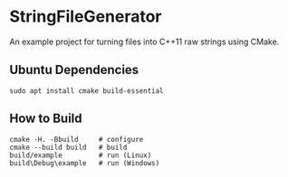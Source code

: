 # StringFileGenerator

An example project for turning files into C++11 raw strings using CMake.

## Ubuntu Dependencies

    sudo apt install cmake build-essential

## How to Build

    cmake -H. -Bbuild     # configure
    cmake --build build   # build
    build/example         # run (Linux)
    build\Debug\example   # run (Windows)
